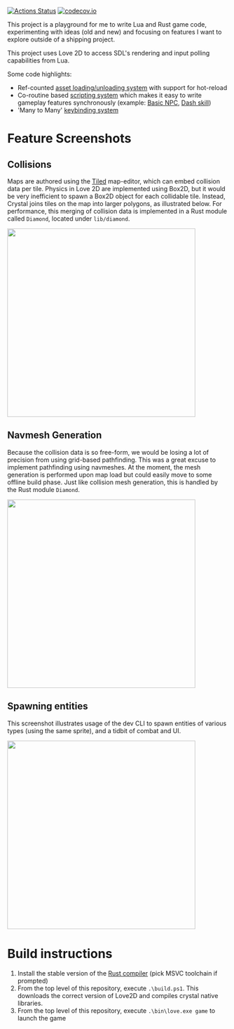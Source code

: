 [![Actions Status](https://github.com/agersant/crystal/workflows/Build/badge.svg)](https://github.com/agersant/crystal/actions) [![codecov.io](http://codecov.io/github/agersant/crystal/branch/master/graphs/badge.svg)](http://codecov.io/github/agersant/crystal)

This project is a playground for me to write Lua and Rust game code, experimenting with ideas (old and new) and focusing on features I want to explore outside of a shipping project.

This project uses Love 2D to access SDL's rendering and input polling capabilities from Lua.

Some code highlights:

- Ref-counted [asset loading/unloading system](game/engine/resources/Assets.lua) with support for hot-reload
- Co-routine based [scripting system](game/engine/script/Script.lua) which makes it easy to write gameplay features synchronously (example: [Basic NPC](game/arpg/content/NPC.lua), [Dash skill](game/arpg/content/job/warrior/Dash.lua))
- 'Many to Many' [keybinding system](game/engine/input/InputDevice.lua)

# Feature Screenshots

## Collisions

Maps are authored using the [Tiled](http://www.mapeditor.org/) map-editor, which can embed collision data per tile. Physics in Love 2D are implemented using Box2D, but it would be very inefficient to spawn a Box2D object for each collidable tile. Instead, Crystal joins tiles on the map into larger polygons, as illustrated below. For performance, this merging of collision data is implemented in a Rust module called `Diamond`, located under `lib/diamond`.

<img src="readme/crystal_physics_overlay.gif?raw=true" height="429"/>

## Navmesh Generation

Because the collision data is so free-form, we would be losing a lot of precision from using grid-based pathfinding. This was a great excuse to implement pathfinding using navmeshes. At the moment, the mesh generation is performed upon map load but could easily move to some offline build phase. Just like collision mesh generation, this is handled by the Rust module `Diamond`.

<img src="readme/crystal_navmesh_overlay.gif?raw=true" height="429"/>

## Spawning entities

This screenshot illustrates usage of the dev CLI to spawn entities of various types (using the same sprite), and a tidbit of combat and UI.

<img src="readme/crystal_spawn.gif?raw=true" height="429"/>

# Build instructions

1. Install the stable version of the [Rust compiler](https://www.rust-lang.org/learn/get-started) (pick MSVC toolchain if prompted)
2. From the top level of this repository, execute `.\build.ps1`. This downloads the correct version of Love2D and compiles crystal native libraries.
3. From the top level of this repository, execute `.\bin\love.exe game` to launch the game
